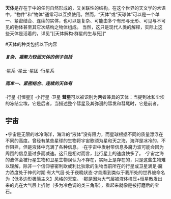 **天体**是存在于中的任何自然形成的，又关联性的结构。在这个世界的天文学的术语中，"物件"和"物体"通常可以互换使用。然而，“天体”或“天球体”可以是一个单一、紧密结合、连续的实体，也可以是复杂、可能由多个有形与无形、可见与不可见的物体甚至其它次结构之物体组成。
  当然，这只是现代人类的解释，实际上这些天体是活着的，详见”[[天体解构·群星的生与死]]“

#天体的种类包括以下内容
##### **复杂、凝聚力较弱天体的例子包括**
·星系
·星云
·星团
·行星系
##### **而单一、紧密结合、连续的天体有**
·行星
·[[恒星]]
·小行星
·卫星
**彗星**可以被识别为两者兼具的天体：当提到冰和尘埃的冻结尘埃，它是后者，当描述整个彗星及其弥漫的彗发和彗尾时，它是前者。
## **宇宙**	
•宇宙是无限的冰冷海洋，海洋的“液体”没有阻力，而星球根据不同的质量漂浮在不同的高度。曾经有某些星球的生物将宇宙歌颂为星和天之海，海洋是冰冷的，不作阻拦，但是液体中充满了各种信息。
	·在宇宙中发射带信息多魔力波可能会因为周围的信息量过多而减速。这只是相对而言，比行星上的速度快多了。
	·宇宙之海的液体会被行星生物和卫星生物误认为不存在，实际上是存在的，只是这些生物难以理解，除非一个信仰睿密利欧或利比狄歌的生物当前所在的行星或卫星满足·魔力浓度处于神代时期·有大气层·处于夜晚状态·才能看到类似于我所处的世界被命名为【低多边形极简主义】风格的天空。
	·那是因为大气层被液体挤压+恒星散发出来的光在大气层上折射（多为冷色调的类三角形），看起来就像是被打磨后的宝石。
